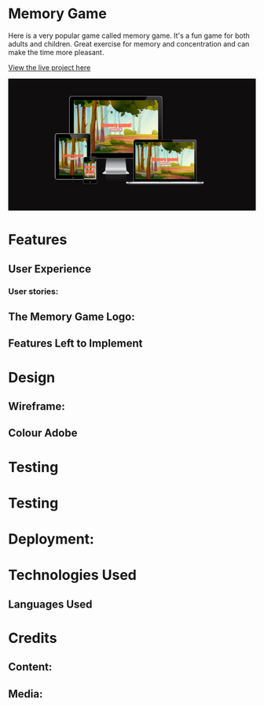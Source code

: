 # Memory Game

Here is a very popular game called memory game. It's a fun game for both adults and children. Great exercise for memory and concentration and can make the time more pleasant. 

[View the live project here]( https://mariaarnesson.github.io/memory_game_playground/)

![responsive](assets/images/responsive.png)

# Features
## User Experience 
### User stories:

## The Memory Game Logo:

## Features Left to Implement

# Design

## Wireframe:
## Colour Adobe


# Testing

# Testing

# Deployment:

# Technologies Used
## Languages Used

# Credits

## Content:

## Media: